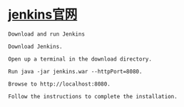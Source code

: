 # [jenkins官网](https://jenkins.io/doc/pipeline/tour/getting-started/)

```
Download and run Jenkins

Download Jenkins.
   
Open up a terminal in the download directory.
   
Run java -jar jenkins.war --httpPort=8080.
   
Browse to http://localhost:8080.
   
Follow the instructions to complete the installation.
```